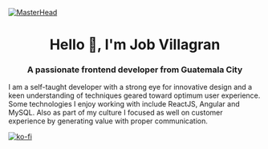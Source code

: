 [![MasterHead](https://i.ibb.co/Zczgbj9/Group-9.png)](https://#)
<br>
<h1 align="center">Hello 👋, I'm Job Villagran</h1>
<h3 align="center">A passionate frontend developer from Guatemala City</h3>


I am a self-taught developer with a strong eye for innovative design and a keen understanding of techniques geared toward optimum user experience. Some technologies I enjoy working with include ReactJS, Angular and MySQL. Also as part of my culture I focused as well on customer experience by generating value with proper communication.


[![ko-fi](https://ko-fi.com/img/githubbutton_sm.svg)](https://ko-fi.com/Y8Y07YC7W)

</body>
